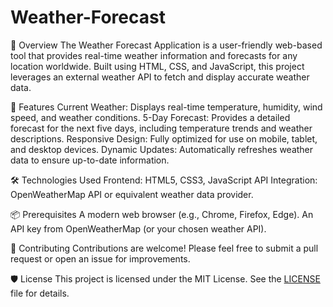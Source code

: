 # Weather-Forecast
🌟 Overview
The Weather Forecast Application is a user-friendly web-based tool that provides real-time weather information and forecasts for any location worldwide. Built using HTML, CSS, and JavaScript, this project leverages an external weather API to fetch and display accurate weather data.

🚀 Features
Current Weather: Displays real-time temperature, humidity, wind speed, and weather conditions.
5-Day Forecast: Provides a detailed forecast for the next five days, including temperature trends and weather descriptions.
Responsive Design: Fully optimized for use on mobile, tablet, and desktop devices.
Dynamic Updates: Automatically refreshes weather data to ensure up-to-date information.

🛠️ Technologies Used
Frontend: HTML5, CSS3, JavaScript
API Integration: OpenWeatherMap API or equivalent weather data provider.

📦 Prerequisites
A modern web browser (e.g., Chrome, Firefox, Edge).
An API key from OpenWeatherMap (or your chosen weather API).

🤝 Contributing
Contributions are welcome! Please feel free to submit a pull request or open an issue for improvements.

🛡️ License
This project is licensed under the MIT License. See the [LICENSE](https://github.com/Kanhaiya1161/Weather-Forecast/blob/41fe2a33fb41b6c33f46ffc947a0c2668caf5776/LICENSE "View LICENSE") file for details.


